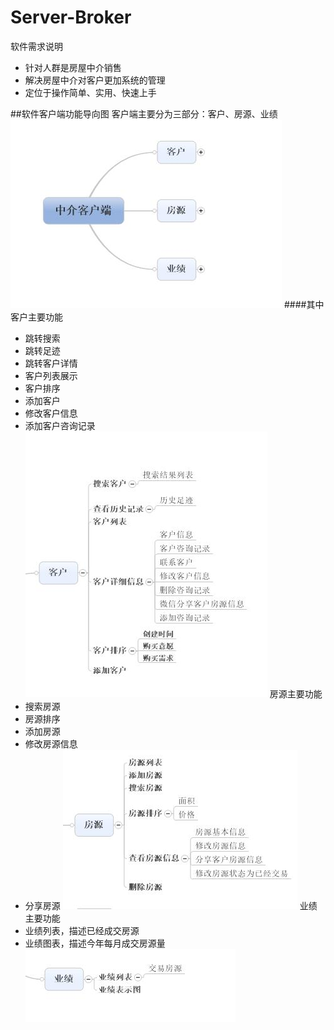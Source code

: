 # Server-Broker
软件需求说明
  - 针对人群是房屋中介销售
  - 解决房屋中介对客户更加系统的管理
  - 定位于操作简单、实用、快速上手

##软件客户端功能导向图
客户端主要分为三部分：客户、房源、业绩
![img](https://github.com/gyh/Server-Broker/blob/master/Project%20documentation/image/liangxiang-1.jpg)
####其中客户主要功能
  - 跳转搜索
  - 跳转足迹
  - 跳转客户详情
  - 客户列表展示
  - 客户排序
  - 添加客户
  - 修改客户信息
  - 添加客户咨询记录
![img](https://github.com/gyh/Server-Broker/blob/master/Project%20documentation/image/liangxiang-2.jpg)
房源主要功能
  - 搜索房源
  - 房源排序
  - 添加房源
  - 修改房源信息
  - 分享房源
![img](https://github.com/gyh/Server-Broker/blob/master/Project%20documentation/image/liangxiang-3.jpg)
业绩主要功能
  - 业绩列表，描述已经成交房源
  - 业绩图表，描述今年每月成交房源量
![img](https://github.com/gyh/Server-Broker/blob/master/Project%20documentation/image/liangxiang-4.jpg)

